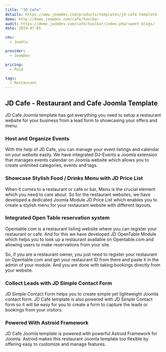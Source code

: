 ```yaml
---
title: "JD Cafe"
details: https://www.joomdev.com/products/templates/jd-cafe-template
demo: http://demo.joomdev.com/cafe/toolbar
audit: https://demo.joomdev.com/cafe/toolbar/index.php/sweet-blogs/
date: 2019-07-05

cms: 
  - Joomla

provider:
  - JoomDev

pricing:
  - Paid

tags:
  - Restaurant
---
```


## JD Cafe - Restaurant and Cafe Joomla Template

JD Cafe Joomla template has got everything you need to setup a restaurant website for your business from a lead form to showcasing your offers and menu.

### Host and Organize Events

With the help of JD Cafe, you can manage your event listings and calendar on your website easily. We have integrated DJ-Events a Joomla extension that manages events calendar on Joomla website which allows you to create unlimited categories, events and tags.

### Showcase Stylish Food / Drinks Menu with JD Price List

When it comes to a restaurant or cafe or bar, Menu is the crucial element which you need to care about. So for the restaurant websites, we have developed a dedicated Joomla Module JD Price List which enables you to create a stylish menu for your restaurant website with different layouts.

### Integrated Open Table reservation system

Opentable.com is a restaurant listing website where you can register your restaurant or cafe. And for this we have developed JD OpenTable Module which helps you to look up a restaurant available on Opentable.com and allowing users to make reservations from your site.

So, if you are a restaurant owner, you just need to register your restaurant on Opentable.com and get your restaurant ID from there and paste it in the admin of your module. And you are done with taking bookings directly from your website.

### Collect Leads with JD Simple Contact Form

JD Simple Contact Form helps you to create simple yet lightweight Joomla contact form. JD Cafe template is also powered with JD Simple Contact form so it will be easy for you to create a form to capture the leads or bookings from your visitors.

### Powered With Astroid Framework

JD Cafe Joomla template is powered with powerful Astroid Framework for Joomla. Astroid makes this restaurant Joomla template too flexible by offering easy to customize and manage features.
